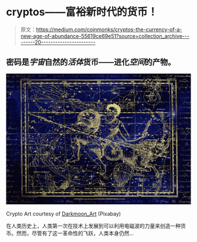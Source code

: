 # cryptos——富裕新时代的货币！

> 原文：<https://medium.com/coinmonks/cryptos-the-currency-of-a-new-age-of-abundance-55619ce69e51?source=collection_archive---------20----------------------->

## 密码是*宇宙*自然的*活体*货币——进化*空间*的产物。

![](img/9e2db4252615d8b26bc8ccfdec924771.png)

Crypto Art courtesy of [Darkmoon_Art](https://pixabay.com/users/darkmoon_art-1664300/?utm_source=link-attribution&utm_medium=referral&utm_campaign=image&utm_content=3596289) (Pixabay)

在人类历史上，人类第一次在技术上发展到可以利用电磁波的力量来创造一种货币。然而，尽管有了这一革命性的飞跃，人类本身仍然…